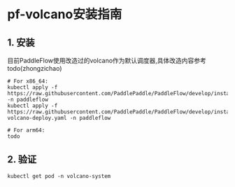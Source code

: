 # pf-volcano安装指南

## 1. 安装
目前PaddleFlow使用改造过的volcano作为默认调度器,具体改造内容参考todo(zhongzichao)
```shell
# For x86_64:
kubectl apply -f https://raw.githubusercontent.com/PaddlePaddle/PaddleFlow/develop/installer/deploys/volcano/crd.yaml -n paddleflow
kubectl apply -f https://raw.githubusercontent.com/PaddlePaddle/PaddleFlow/develop/installer/deploys/volcano/pf-volcano-deploy.yaml -n paddleflow

# For arm64:
todo
```



## 2. 验证
```shell
kubectl get pod -n volcano-system
```
